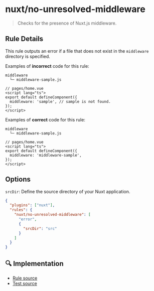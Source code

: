 # nuxt/no-unresolved-middleware

> Checks for the presence of Nuxt.js middleware.

## Rule Details

This rule outputs an error if a file that does not exist in the `middleware` directory is specified.

Examples of **incorrect** code for this rule:

```
middleware
  └─ middleware-sample.js
```

```vue
// pages/home.vue
<script lang="ts">
export default defineComponent({
  middleware: 'sample', // sample is not found.
});
</script>
```

Examples of **correct** code for this rule:

```
middleware
  └─ middleware-sample.js
```

```vue
// pages/home.vue
<script lang="ts">
export default defineComponent({
  middleware: 'middleware-sample',
});
</script>
```

## Options

`srcDir`: Define the source directory of your Nuxt application.

```json
{
  "plugins": ["nuxt"],
  "rules": {
    "nuxt/no-unresolved-middleware": [
      "error",
      {
        "srcDir": "src"
      }
    ]
  }
}
```

## :mag: Implementation

- [Rule source](../../lib/rules/no-unresolved-middleware.js)
- [Test source](../../lib/rules/__tests__/no-unresolved-middleware.test.js)
